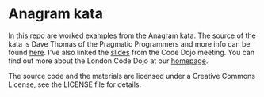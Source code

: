 # Anagram kata
In this repo are worked examples from the Anagram kata. The source of the kata is Dave Thomas of the Pragmatic Programmers and more info can be found  [here](http://codekata.com/kata/kata06-anagrams/). I've also linked the [slides](https://speakerdeck.com/u/sleepyfox/p/code-dojo-8-jun-2012) from the Code Dojo meeting. You can find out more about the London Code Dojo at our [homepage](http://www.meetup.com/London-Code-Dojo/).

The source code and the materials are licensed under a Creative Commons License, see the LICENSE file for details.
